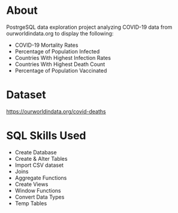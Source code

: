 # About
PostrgeSQL data exploration project analyzing COVID-19 data from ourworldindata.org to display the following:
  - COVID-19 Mortality Rates
  - Percentage of Population Infected  
  - Countries With Highest Infection Rates
  - Countries With Highest Death Count
  - Percentage of Population Vaccinated 

# Dataset
https://ourworldindata.org/covid-deaths

# SQL Skills Used
- Create Database
- Create & Alter Tables
- Import CSV dataset
- Joins 
- Aggregate Functions
- Create Views
- Window Functions
- Convert Data Types
- Temp Tables 
